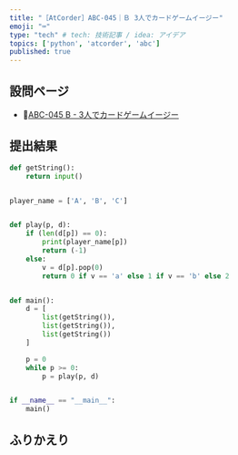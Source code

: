 ```yaml
---
title: "［AtCorder］ABC-045｜Ｂ 3人でカードゲームイージー"
emoji: "⌨️"
type: "tech" # tech: 技術記事 / idea: アイデア
topics: ['python', 'atcorder', 'abc']
published: true
---
```


## 設問ページ

- 🔗[ABC-045 B - 3人でカードゲームイージー](https://atcoder.jp/contests/abc045/tasks/abc045_b)

## 提出結果

```python
def getString():
    return input()


player_name = ['A', 'B', 'C']


def play(p, d):
    if (len(d[p]) == 0):
        print(player_name[p])
        return (-1)
    else:
        v = d[p].pop(0)
        return 0 if v == 'a' else 1 if v == 'b' else 2


def main():
    d = [
        list(getString()),
        list(getString()),
        list(getString())
    ]

    p = 0
    while p >= 0:
        p = play(p, d)


if __name__ == "__main__":
    main()
```

## ふりかえり

